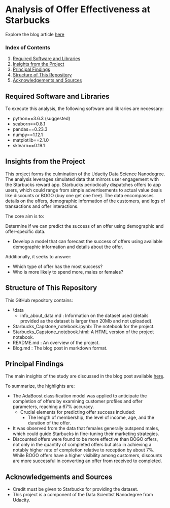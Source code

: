 # Analysis of Offer Effectiveness at Starbucks

Explore the blog article [here](https://medium.com/@julian.berg/forecasting-success-of-starbucks-promotions-and-identifying-key-factors-for-promotion-success-6dfaed6f191a)

### Index of Contents

1. [Required Software and Libraries](#Libraries)
2. [Insights from the Project](#motivation)
3. [Principal Findings](#summary)
4. [Structure of This Repository](#files)
5. [Acknowledgements and Sources](#licensing)

## Required Software and Libraries <a name="Libraries"></a>
To execute this analysis, the following software and libraries are necessary:
- python==3.6.3 (suggested)
- seaborn==0.8.1
- pandas==0.23.3
- numpy==1.12.1
- matplotlib==2.1.0
- sklearn==0.19.1

## Insights from the Project<a name="motivation"></a>

This project forms the culmination of the Udacity Data Science Nanodegree. The analysis leverages simulated data that mirrors user engagement with the Starbucks reward app. Starbucks periodically dispatches offers to app users, which could range from simple advertisements to actual value deals like discounts or BOGO (buy one get one free). The data encompasses details on the offers, demographic information of the customers, and logs of transactions and offer interactions.

The core aim is to:

Determine if we can predict the success of an offer using demographic and offer-specific data.
- Develop a model that can forecast the success of offers using available demographic information and details about the offer.

Additionally, it seeks to answer:
- Which type of offer has the most success?
- Who is more likely to spend more, males or females?

## Structure of This Repository <a name="files"></a>

This GitHub repository contains:
- \data
    - info_about_data.md : Information on the dataset used (details provided as the dataset is larger than 20Mb and not uploaded).
- Starbucks_Capstone_notebook.ipynb: The notebook for the project.
- Starbucks_Capstone_notebook.html: A HTML version of the project notebook.
- README.md : An overview of the project.
- Blog.md : The blog post in markdown format.

## Principal Findings <a name="summary"></a>

The main insights of the study are discussed in the blog post available [here](https://medium.com/@julian.berg/forecasting-success-of-starbucks-promotions-and-identifying-key-factors-for-promotion-success-6dfaed6f191a).

To summarize, the highlights are:
- The AdaBoost classification model was applied to anticipate the completion of offers by examining customer profiles and offer parameters, reaching a 67% accuracy.
  - Crucial elements for predicting offer success included:
    - The length of membership, the level of income, age, and the duration of the offer.
- It was observed from the data that females generally outspend males, which could guide Starbucks in fine-tuning their marketing strategies.
- Discounted offers were found to be more effective than BOGO offers, not only in the quantity of completed offers but also in achieving a notably higher rate of completion relative to reception by about 7%. While BOGO offers have a higher visibility among customers, discounts are more successful in converting an offer from received to completed.

## Acknowledgements and Sources<a name="licensing"></a>

- Credit must be given to Starbucks for providing the dataset.
- This project is a component of the Data Scientist Nanodegree from Udacity.